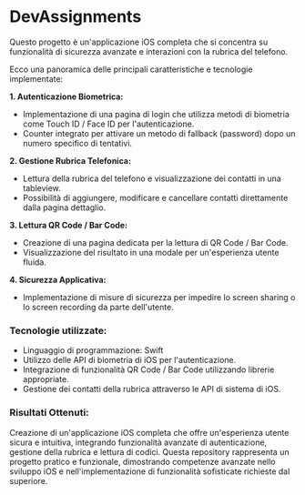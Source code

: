 # DevAssignments
Questo progetto è un'applicazione iOS completa che si concentra su funzionalità di sicurezza avanzate e interazioni con la rubrica del telefono. 

Ecco una panoramica delle principali caratteristiche e tecnologie implementate:


**1. Autenticazione Biometrica:**
  * Implementazione di una pagina di login che utilizza metodi di biometria come Touch ID / Face ID per l'autenticazione.
  * Counter integrato per attivare un metodo di fallback (password) dopo un numero specifico di tentativi.

**2. Gestione Rubrica Telefonica:**
  * Lettura della rubrica del telefono e visualizzazione dei contatti in una tableview.
  * Possibilità di aggiungere, modificare e cancellare contatti direttamente dalla pagina dettaglio.

**3. Lettura QR Code / Bar Code:**
  * Creazione di una pagina dedicata per la lettura di QR Code / Bar Code.
  * Visualizzazione del risultato in una modale per un'esperienza utente fluida.

**4. Sicurezza Applicativa:**
  * Implementazione di misure di sicurezza per impedire lo screen sharing o lo screen recording da parte dell'utente.


### Tecnologie utilizzate:

* Linguaggio di programmazione: Swift
* Utilizzo delle API di biometria di iOS per l'autenticazione.
* Integrazione di funzionalità QR Code / Bar Code utilizzando librerie appropriate.
* Gestione dei contatti della rubrica attraverso le API di sistema di iOS.

### Risultati Ottenuti:

Creazione di un'applicazione iOS completa che offre un'esperienza utente sicura e intuitiva, integrando funzionalità avanzate di autenticazione, gestione della rubrica e lettura di codici.
Questa repository rappresenta un progetto pratico e funzionale, dimostrando competenze avanzate nello sviluppo iOS e nell'implementazione di funzionalità sofisticate richieste dal superiore.
